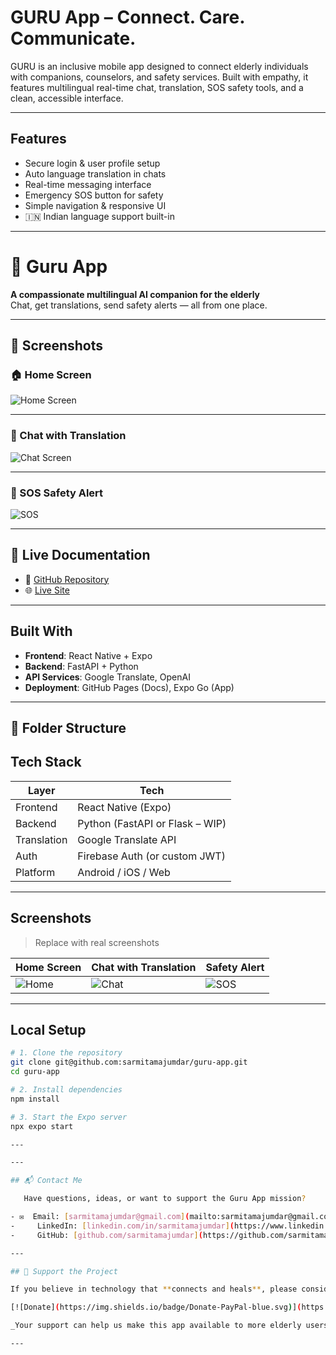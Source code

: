 # GURU App – Connect. Care. Communicate.

GURU is an inclusive mobile app designed to connect elderly individuals with companions, counselors, and safety services. Built with empathy, it features multilingual real-time chat, translation, SOS safety tools, and a clean, accessible interface.

---

## Features

- Secure login & user profile setup
- Auto language translation in chats
- Real-time messaging interface
- Emergency SOS button for safety
- Simple navigation & responsive UI
- 🇮🇳 Indian language support built-in

---

# 🙏 Guru App

**A compassionate multilingual AI companion for the elderly**  
Chat, get translations, send safety alerts — all from one place.

---

## 📱 Screenshots

### 🏠 Home Screen  
![Home Screen](assets/Home.png)

---

### 💬 Chat with Translation  
![Chat Screen](assets/Chat.png)

---

### 🚨 SOS Safety Alert  
![SOS](assets/SOS.png)

---

## 🔗 Live Documentation

- 🔗 [GitHub Repository](https://github.com/sarmitamajumdar/guru-app)
- 🌐 [Live Site](https://sarmitamajumdar.github.io/guru-app/)

---

## Built With

- **Frontend**: React Native + Expo
- **Backend**: FastAPI + Python
- **API Services**: Google Translate, OpenAI
- **Deployment**: GitHub Pages (Docs), Expo Go (App)

---

## 📂 Folder Structure



## Tech Stack

| Layer       | Tech                             |
|-------------|----------------------------------|
| Frontend    | React Native (Expo)              |
| Backend     | Python (FastAPI or Flask – WIP)  |
| Translation | Google Translate API             |
| Auth        | Firebase Auth (or custom JWT)    |
| Platform    | Android / iOS / Web              |

---

## Screenshots

> Replace with real screenshots

| Home Screen            | Chat with Translation     | Safety Alert       |
|------------------------|---------------------------|--------------------|
| ![Home](screenshots/home.png) | ![Chat](screenshots/chat.png) | ![SOS](screenshots/sos.png) |

---

## Local Setup

```bash
# 1. Clone the repository
git clone git@github.com:sarmitamajumdar/guru-app.git
cd guru-app

# 2. Install dependencies
npm install

# 3. Start the Expo server
npx expo start

---

---

## 📬 Contact Me

   Have questions, ideas, or want to support the Guru App mission?

- ✉  Email: [sarmitamajumdar@gmail.com](mailto:sarmitamajumdar@gmail.com)
-     LinkedIn: [linkedin.com/in/sarmitamajumdar](https://www.linkedin.com/in/sarmitamajumdar)
-     GitHub: [github.com/sarmitamajumdar](https://github.com/sarmitamajumdar)

---

## 💖 Support the Project

If you believe in technology that **connects and heals**, please consider supporting the development of the Guru App.

[![Donate](https://img.shields.io/badge/Donate-PayPal-blue.svg)](https://www.paypal.me/sarmitamajumdar)

_Your support can help us make this app available to more elderly users across India._

---


